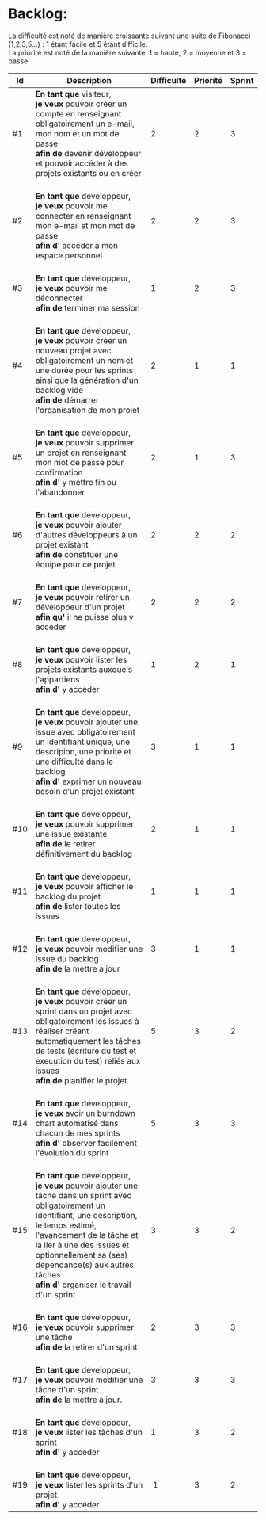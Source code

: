 ﻿# Backlog:
La difficulté est noté de manière croissante suivant une suite de Fibonacci (1,2,3,5...) : 1 étant facile et 5 étant difficile. </br>
La priorité est noté de la manière suivante: 1 = haute, 2 = moyenne et 3 = basse.

| Id  | Description | Difficulté | Priorité | Sprint |
| --- | ----------- | -------- | ----------- | ----------- |
| #1 | **En tant que** visiteur, </br>**je veux** pouvoir créer un compte en renseignant obligatoirement un e-mail, mon nom et un mot de passe </br>**afin de** devenir développeur et pouvoir accéder à des projets existants ou en créer | 2 | 2 | 3 |
| #2 | </br>**En tant que** développeur, </br>**je veux** pouvoir me connecter en renseignant mon e-mail et mon mot de passe </br>**afin d'** accéder à mon espace personnel | 2 | 2 | 3 |
| #3 | </br>**En tant que** développeur, </br>**je veux** pouvoir me déconnecter </br>**afin de** terminer ma session | 1 | 2 | 3 |
| #4 | </br>**En tant que** développeur, </br>**je veux** pouvoir créer un nouveau projet avec obligatoirement un nom et une durée pour les sprints ainsi que la génération d'un backlog vide </br>**afin de** démarrer l'organisation de mon projet | 2 | 1 | 1 |
| #5 | </br>**En tant que** développeur, </br>**je veux** pouvoir supprimer un projet en renseignant mon mot de passe pour confirmation </br>**afin d'** y mettre fin ou l'abandonner | 2 | 1 | 3 |
| #6 | </br>**En tant que** développeur, </br>**je veux** pouvoir ajouter d'autres développeurs à un projet existant </br>**afin de** constituer une équipe pour ce projet | 2 | 2 | 2 |
| #7 | </br>**En tant que** développeur, </br>**je veux** pouvoir retirer un développeur d'un projet </br>**afin qu'** il ne puisse plus y accéder | 2 | 2 | 2 |
| #8 | </br>**En tant que** développeur, </br>**je veux** pouvoir lister les projets existants auxquels j'appartiens </br>**afin d'** y accéder | 1 | 2 | 1 |
| #9 | </br>**En tant que** développeur, </br>**je veux** pouvoir ajouter une issue avec obligatoirement un identifiant unique, une descripion, une priorité et une difficulté dans le backlog </br>**afin d'** exprimer un nouveau besoin d'un projet existant | 3 | 1 | 1 |
| #10 | </br>**En tant que** développeur, </br>**je veux** pouvoir supprimer une issue existante </br>**afin de** le retirer définitivement du backlog | 2 | 1 | 1 |
| #11 | </br>**En tant que** développeur, </br>**je veux** pouvoir afficher le backlog du projet </br>**afin de** lister toutes les issues | 1 | 1 | 1 |
| #12 | </br>**En tant que** développeur, </br>**je veux** pouvoir modifier une issue du backlog </br>**afin de** la mettre à jour | 3 | 1 | 1 |
| #13 | </br>**En tant que** développeur, </br>**je veux** pouvoir créer un sprint dans un projet avec obligatoirement les issues à réaliser créant automatiquement les tâches de tests (écriture du test et execution du test) reliés aux issues </br>**afin de** planifier le projet | 5 | 3 | 2 |
| #14 | </br>**En tant que** développeur, </br>**je veux** avoir un burndown chart automatisé dans chacun de mes sprints </br>**afin d'** observer facilement l'évolution du sprint | 5 | 3 | 3 |
| #15 | </br>**En tant que** développeur, </br>**je veux** pouvoir ajouter une tâche dans un sprint avec obligatoirement un Identifiant, une description, le temps estimé, l'avancement de la tâche et la lier à une des issues et optionnellement sa (ses) dépendance(s) aux autres tâches </br>**afin d'** organiser le travail d'un sprint | 3 | 3 | 2 |
| #16 | </br>**En tant que** développeur, </br>**je veux** pouvoir supprimer une tâche </br>**afin de** la retirer d'un sprint | 2 | 3 | 3 |
| #17 | </br>**En tant que** développeur, </br>**je veux** pouvoir modifier une tâche d'un sprint </br>**afin de** la mettre à jour. | 3 | 3 | 3 |
| #18 | </br>**En tant que** développeur, </br>**je veux** lister les tâches d'un sprint </br>**afin d'** y accéder | 1 | 3 | 2 |
| #19 | </br>**En tant que** développeur, </br>**je veux** lister les sprints d'un projet </br>**afin d'** y accéder | 1 | 3 | 2 |
